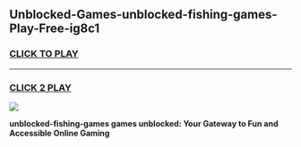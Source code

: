 
## Unblocked-Games-unblocked-fishing-games-Play-Free-ig8c1
<h3>
<a href="https://premium76.site?title=unblocked-fishing-games&ref=15A">CLICK TO PLAY</a></h3>
<hr>

<h3>
<a href="https://premium76.site?title=unblocked-fishing-games&ref=15A">CLICK 2 PLAY</a>
  
</h3>

<a href="https://premium76.site?title=unblocked-fishing-games&ref=15A"><img src="https://clearcache.store/games.png"></a>


**unblocked-fishing-games games unblocked: Your Gateway to Fun and Accessible Online Gaming**

